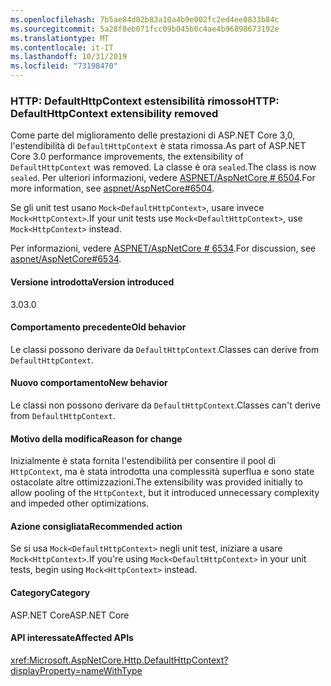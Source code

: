 ```yaml
---
ms.openlocfilehash: 7b5ae84d02b83a10a4b9e002fc2ed4ee0833b84c
ms.sourcegitcommit: 5a28f8eb071fcc09b045b0c4ae4b96898673192e
ms.translationtype: MT
ms.contentlocale: it-IT
ms.lasthandoff: 10/31/2019
ms.locfileid: "73198470"
---
```

### <a name="http-defaulthttpcontext-extensibility-removed"></a><span data-ttu-id="a61dc-101">HTTP: DefaultHttpContext estensibilità rimosso</span><span class="sxs-lookup"><span data-stu-id="a61dc-101">HTTP: DefaultHttpContext extensibility removed</span></span>

<span data-ttu-id="a61dc-102">Come parte del miglioramento delle prestazioni di ASP.NET Core 3,0, l'estendibilità di `DefaultHttpContext` è stata rimossa.</span><span class="sxs-lookup"><span data-stu-id="a61dc-102">As part of ASP.NET Core 3.0 performance improvements, the extensibility of `DefaultHttpContext` was removed.</span></span> <span data-ttu-id="a61dc-103">La classe è ora `sealed`.</span><span class="sxs-lookup"><span data-stu-id="a61dc-103">The class is now `sealed`.</span></span> <span data-ttu-id="a61dc-104">Per ulteriori informazioni, vedere [ASPNET/AspNetCore # 6504](https://github.com/aspnet/AspNetCore/pull/6504).</span><span class="sxs-lookup"><span data-stu-id="a61dc-104">For more information, see [aspnet/AspNetCore#6504](https://github.com/aspnet/AspNetCore/pull/6504).</span></span>

<span data-ttu-id="a61dc-105">Se gli unit test usano `Mock<DefaultHttpContext>`, usare invece `Mock<HttpContext>`.</span><span class="sxs-lookup"><span data-stu-id="a61dc-105">If your unit tests use `Mock<DefaultHttpContext>`, use `Mock<HttpContext>` instead.</span></span>

<span data-ttu-id="a61dc-106">Per informazioni, vedere [ASPNET/AspNetCore # 6534](https://github.com/aspnet/AspNetCore/issues/6534).</span><span class="sxs-lookup"><span data-stu-id="a61dc-106">For discussion, see [aspnet/AspNetCore#6534](https://github.com/aspnet/AspNetCore/issues/6534).</span></span>

#### <a name="version-introduced"></a><span data-ttu-id="a61dc-107">Versione introdotta</span><span class="sxs-lookup"><span data-stu-id="a61dc-107">Version introduced</span></span>

<span data-ttu-id="a61dc-108">3.0</span><span class="sxs-lookup"><span data-stu-id="a61dc-108">3.0</span></span>

#### <a name="old-behavior"></a><span data-ttu-id="a61dc-109">Comportamento precedente</span><span class="sxs-lookup"><span data-stu-id="a61dc-109">Old behavior</span></span>

<span data-ttu-id="a61dc-110">Le classi possono derivare da `DefaultHttpContext`.</span><span class="sxs-lookup"><span data-stu-id="a61dc-110">Classes can derive from `DefaultHttpContext`.</span></span>

#### <a name="new-behavior"></a><span data-ttu-id="a61dc-111">Nuovo comportamento</span><span class="sxs-lookup"><span data-stu-id="a61dc-111">New behavior</span></span>

<span data-ttu-id="a61dc-112">Le classi non possono derivare da `DefaultHttpContext`.</span><span class="sxs-lookup"><span data-stu-id="a61dc-112">Classes can't derive from `DefaultHttpContext`.</span></span>

#### <a name="reason-for-change"></a><span data-ttu-id="a61dc-113">Motivo della modifica</span><span class="sxs-lookup"><span data-stu-id="a61dc-113">Reason for change</span></span>

<span data-ttu-id="a61dc-114">Inizialmente è stata fornita l'estendibilità per consentire il pool di `HttpContext`, ma è stata introdotta una complessità superflua e sono state ostacolate altre ottimizzazioni.</span><span class="sxs-lookup"><span data-stu-id="a61dc-114">The extensibility was provided initially to allow pooling of the `HttpContext`, but it introduced unnecessary complexity and impeded other optimizations.</span></span>

#### <a name="recommended-action"></a><span data-ttu-id="a61dc-115">Azione consigliata</span><span class="sxs-lookup"><span data-stu-id="a61dc-115">Recommended action</span></span>

<span data-ttu-id="a61dc-116">Se si usa `Mock<DefaultHttpContext>` negli unit test, iniziare a usare `Mock<HttpContext>`.</span><span class="sxs-lookup"><span data-stu-id="a61dc-116">If you're using `Mock<DefaultHttpContext>` in your unit tests, begin using `Mock<HttpContext>` instead.</span></span>

#### <a name="category"></a><span data-ttu-id="a61dc-117">Category</span><span class="sxs-lookup"><span data-stu-id="a61dc-117">Category</span></span>

<span data-ttu-id="a61dc-118">ASP.NET Core</span><span class="sxs-lookup"><span data-stu-id="a61dc-118">ASP.NET Core</span></span>

#### <a name="affected-apis"></a><span data-ttu-id="a61dc-119">API interessate</span><span class="sxs-lookup"><span data-stu-id="a61dc-119">Affected APIs</span></span>

<xref:Microsoft.AspNetCore.Http.DefaultHttpContext?displayProperty=nameWithType>

<!--

#### Affected APIs

`T:Microsoft.AspNetCore.Http.DefaultHttpContext`

-->
